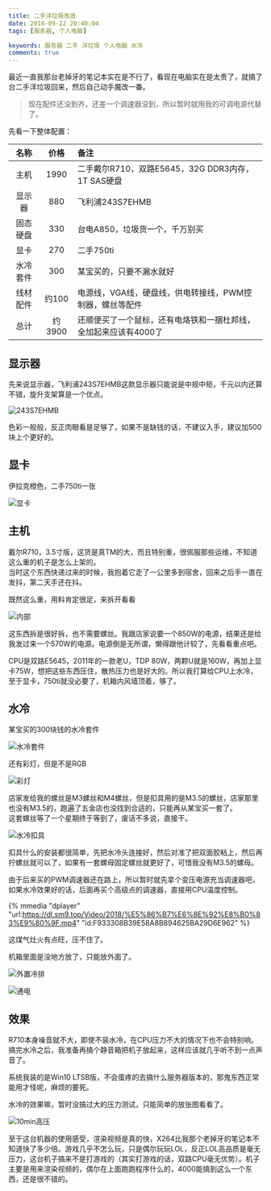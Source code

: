 ```yaml
---
title: 二手洋垃圾改造
date: 2018-09-22 20:40:04
tags: [服务器, 个人电脑]

keywords: 服务器 二手 洋垃圾 个人电脑 水冷
comments: true
---
```


最近一直我那台老掉牙的笔记本实在是不行了，看现在电脑实在是太贵了，就搞了台二手洋垃圾回来，然后自己动手魔改一番。

<!-- more -->

> 现在配件还没到齐，还差一个调速器没到，所以暂时就用我的可调电源代替了。

先看一下整体配置：

|   名称  |   价格  |   备注  |
|:-------:|:-------:|:-------|
|主机|1990|二手戴尔R710，双路E5645，32G DDR3内存，1T SAS硬盘|
|显示器|880|飞利浦243S7EHMB|
|固态硬盘|330|台电A850，垃圾货一个，千万别买|
|显卡|270|二手750ti|
|水冷套件|300|某宝买的，只要不漏水就好|
|线材配件|约100|电源线，VGA线，硬盘线，供电转接线，PWM控制器，螺丝等配件|
|总计|约3900| 还顺便买了一个鼠标，还有电烙铁和一捆杜邦线，全加起来应该有4000了 |

## 显示器

先来说显示器，飞利浦243S7EHMB这款显示器只能说是中规中矩，千元以内还算不错，旋升支架算是一个优点。

![243S7EHMB](https://s1.ax1x.com/2018/09/22/iuMpFA.jpg)

色彩一般般，反正肉眼看是足够了，如果不是缺钱的话，不建议入手，建议加500块上个更好的。

## 显卡

伊拉克橙色，二手750ti一张

![显卡](https://s1.ax1x.com/2018/09/22/iuKzod.jpg)

## 主机

戴尔R710，3.5寸版，这货是真TM的大，而且特别重，很佩服那些运维，不知道这么重的机子是怎么上架的。  
当时这个东西快递过来的时候，我抱着它走了一公里多到宿舍，回来之后手一直在发抖，第二天手还在抖。

既然这么重，用料肯定很足，来拆开看看

![内部](https://s1.ax1x.com/2018/09/22/iuKxdH.jpg)

这东西拆是很好拆，也不需要螺丝。我跟店家说要一个850W的电源，结果还是给我发过来一个570W的电源。电源倒是无所谓，懒得跟他计较了，先看看重点吧。

CPU是双路E5645，2011年的一款老U，TDP 80W，两颗U就是160W，再加上显卡75W，想把这些东西压住，散热压力也是好大的。所以我打算给CPU上水冷，至于显卡，750ti就没必要了，机箱内风墙顶着，够了。

## 水冷

某宝买的300块钱的水冷套件

![水冷套件](https://s1.ax1x.com/2018/09/22/iuMFQf.jpg)

还有彩灯，但是不是RGB

![彩灯](https://s1.ax1x.com/2018/09/22/iuMky8.jpg)

店家发给我的螺丝是M3螺丝和M4螺丝，但是扣具用的是M3.5的螺丝，店家那里也没有M3.5的，跑遍了五金店也没找到合适的，只能再从某宝买一套了。  
这套螺丝等了一个星期终于等到了，废话不多说，直接干。

![水冷扣具](https://s1.ax1x.com/2018/09/22/iuMCWt.jpg)

扣具什么的安装都很简单，先把水冷头连接好，然后对准了把双面胶粘上，然后再拧螺丝就可以了，如果有一套螺母固定螺丝就更好了，可惜我没有M3.5的螺母。

由于后来买的PWM调速器还在路上，所以暂时就先拿个变压电源充当调速器吧，如果水冷效果好的话，后面再买个高级点的调速器，直接用CPU温度控制。

{% mmedia "dplayer" "url:https://dl.sm9.top/Video/2018/%E5%86%B7%E6%8E%92%E8%B0%83%E9%80%9F.mp4" "id:F933308B39E58A8B894625BA29D6E962" %} 

这煤气灶火有点旺，压不住了。

机箱里面是没地方放了，只能放外面了。

![外置冷排](https://s1.ax1x.com/2018/09/22/iuM9JI.jpg)

![通电](https://s1.ax1x.com/2018/09/22/iuMiSP.jpg)

## 效果

R710本身噪音就不大，即使不装水冷，在CPU压力不大的情况下也不会特别响。搞完水冷之后，我准备再搞个静音箱把机子放起来，这样应该就几乎听不到一点声音了。

系统我装的是Win10 LTSB版，不会蛋疼的去搞什么服务器版本的，那鬼东西正常能用才怪呢，麻烦的要死。

水冷的效果嘛，暂时没搞过大的压力测试，只能简单的放张图看看了。

![10min高压](https://s1.ax1x.com/2018/09/23/iuMllV.png)

至于这台机器的使用感受，渲染视频是真的快，X264比我那个老掉牙的笔记本不知道快了多少倍。游戏几乎不怎么玩，只是偶尔玩玩LOL，反正LOL高品质是毫无压力，这台机子搞来不是打游戏的（其实打游戏的话，双路CPU毫无优势）。机子主要是用来渲染视频的，偶尔在上面跑跑程序什么的，4000能搞到这么一个东西，还是很不错的。
